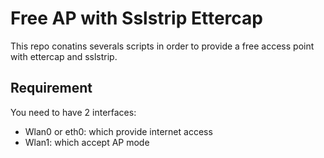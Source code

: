 # Free AP with Sslstrip Ettercap

This repo conatins severals scripts in order to provide a free access point with ettercap and sslstrip.

## Requirement

You need to have 2 interfaces:

- Wlan0 or eth0: which provide internet access 
- Wlan1: which accept AP mode
